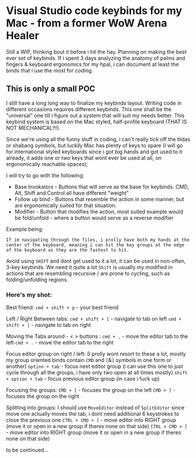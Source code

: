 # Visual Studio code keybinds for my Mac - from a former WoW Arena Healer

Still a WIP, thinking bout it before i hit the hay. Planning on making the best ever set of keybinds.
If i spent 3 days analyzing the anatomy of palms and fingers & keyboard ergonomics for my hpal, i can document at least the binds that i use the most for coding.


## This is only a small POC

I still have a long long way to finalize my keybinds layout. Writing code in different occasions requires different keybinds. This one shall be the "universal" one till i figure out a system that will suit my needs better.
This keybind system is based on the Mac styled, half-profile keyboard (THAT IS NOT MECHANICAL!!!). 

Since we're using all the funny stuff in coding, i can't really tick off the tildas or shabang symbols, but luckily Mac has plenty of keys to spare (I will go for international styled keyboards since i got
big hands and got used to it already, it adds one or two keys that wont ever be used at all, on ergonomically reachable spaces);

I will try to go with the following:
- Base Invokators - Buttons that will serve as the base for keybinds. CMD, Alt, Shift and Control all have different "weight"
- Follow up bind - Buttons that resemble the action in some manner, but are ergonomically suited for that situation.
- Modifier - Button that modifies the action, most suited example would be fold/unfold - where a button would serve as a reverse modifier


Example being:
```
If im navigating through the files, i prolly have both my hands at the center of the keyboard, meaning i can hit the key groups at the edge of the keyboard as they are the fastest to hit.
```

Avoid using `SHIFT` and dont get used to it a lot, it can be used in non-often, 3-key keybinds. We need it quite a lot
`Shift` is usually my modified in actions that are resembling recursive / are prone to cycling, such as folding/unfolding regions. 

### Here's my shot:

Best friend:
`cmd + shift + p` - your best friend

Left / Right Between tabs:
`cmd + shift + [` - navigate to tab on left
`cmd + shift + ]` - navigate to tab on right

Moving the Tabs around - < > buttons :
`cmd + ,` - move the editor tab to the left
`cmd + .` - move the editor tab to the right

Focus editor group on right / left:
(I prolly wont resort to these a lot, mostly my group oriented binds contain `CMD` and `[`&`]` symbols in one form or another)
`option + tab` - focus next editor group (i can use this one to just cycle through all the groups, i have only two open at all times mostly)
`shift + option + tab` - focus previous editor group (in case i fuck up)

Focusing the groups:
`CMD + [` - focuses the group on the left
`CMD + ]` - focuses the group on the right

Splitting into groups: 
I should use `MoveEditor` instead of `SplitEditor` since move one actually moves the tab, i dont need additional 6 keystrokes to close the previous one
`CTRL + CMD + ]` - move editor into RIGHT group (move it or open in a new group if theres none on that side) 
`CTRL + CMD + [` - move editor into RIGHT group (move it or open in a new group if theres none on that side) 

to be continued...


